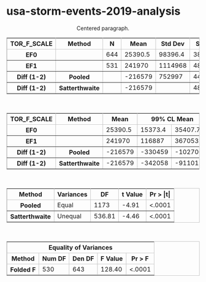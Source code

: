 # usa-storm-events-2019-analysis


<html>
<p style="text-align:center;">Centered paragraph.</p>
<body>
<div align="center">
<table class="table" cellspacing="0" cellpadding="5" rules="all" frame="box" bordercolor="#C1C1C1" summary="Procedure Ttest: Statistics">
<colgroup>
<col>
<col>
</colgroup>
<colgroup>
<col>
<col>
<col>
<col>
<col>
<col>
</colgroup>
<thead>
<tr>
<th class="l b header" scope="col">TOR_F_SCALE</th>
<th class="l b header" scope="col">Method</th>
<th class="r b header" scope="col">N</th>
<th class="r b header" scope="col">Mean</th>
<th class="r b header" scope="col">Std&nbsp;Dev</th>
<th class="r b header" scope="col">Std&nbsp;Err</th>
<th class="r b header" scope="col">Minimum</th>
<th class="r b header" scope="col">Maximum</th>
</tr>
</thead>
<tbody>
<tr>
<th class="l rowheader" scope="row">EF0</th>
<th class="l rowheader" scope="row">&nbsp;</th>
<td class="r data">644</td>
<td class="r data">25390.5</td>
<td class="r data">98396.4</td>
<td class="r data">3877.4</td>
<td class="r data">0</td>
<td class="r data">1380000</td>
</tr>
<tr>
<th class="l rowheader" scope="row">EF1</th>
<th class="l rowheader" scope="row">&nbsp;</th>
<td class="r data">531</td>
<td class="r data">241970</td>
<td class="r data">1114968</td>
<td class="r data">48385.5</td>
<td class="r data">0</td>
<td class="r data">15000000</td>
</tr>
<tr>
<th class="l rowheader" scope="row">Diff (1-2)</th>
<th class="l rowheader" scope="row">Pooled</th>
<td class="r data">&nbsp;</td>
<td class="r data" nowrap>-216579</td>
<td class="r data">752997</td>
<td class="r data">44139.0</td>
<td class="r data">&nbsp;</td>
<td class="r data">&nbsp;</td>
</tr>
<tr>
<th class="l rowheader" scope="row">Diff (1-2)</th>
<th class="l rowheader" scope="row">Satterthwaite</th>
<td class="r data">&nbsp;</td>
<td class="r data" nowrap>-216579</td>
<td class="r data">&nbsp;</td>
<td class="r data">48540.6</td>
<td class="r data">&nbsp;</td>
<td class="r data">&nbsp;</td>
</tr>
</tbody>
</table>
</div>
</div>
<br>
<a name="IDX1"></a>
<div>
<div align="center">
<table class="table" cellspacing="0" cellpadding="5" rules="all" frame="box" bordercolor="#C1C1C1" summary="Procedure Ttest: Confidence Limits">
<colgroup>
<col>
<col>
</colgroup>
<colgroup>
<col>
<col>
<col>
<col>
<col>
<col>
</colgroup>
<thead>
<tr>
<th class="l b header" scope="col">TOR_F_SCALE</th>
<th class="l b header" scope="col">Method</th>
<th class="r b header" scope="col">Mean</th>
<th class="c b header" colspan="2" scope="colgroup">99% CL Mean</th>
<th class="r b header" scope="col">Std&nbsp;Dev</th>
<th class="c b header" colspan="2" scope="colgroup">99% CL Std Dev</th>
</tr>
</thead>
<tbody>
<tr>
<th class="l rowheader" scope="row">EF0</th>
<th class="l rowheader" scope="row">&nbsp;</th>
<td class="r data">25390.5</td>
<td class="r data">15373.4</td>
<td class="r data">35407.7</td>
<td class="r data">98396.4</td>
<td class="r data">91775.4</td>
<td class="r data">105969</td>
</tr>
<tr>
<th class="l rowheader" scope="row">EF1</th>
<th class="l rowheader" scope="row">&nbsp;</th>
<td class="r data">241970</td>
<td class="r data">116887</td>
<td class="r data">367053</td>
<td class="r data">1114968</td>
<td class="r data">1032860</td>
<td class="r data">1210165</td>
</tr>
<tr>
<th class="l rowheader" scope="row">Diff (1-2)</th>
<th class="l rowheader" scope="row">Pooled</th>
<td class="r data" nowrap>-216579</td>
<td class="r data" nowrap>-330459</td>
<td class="r data" nowrap>-102700</td>
<td class="r data">752997</td>
<td class="r data">714855</td>
<td class="r data">795125</td>
</tr>
<tr>
<th class="l rowheader" scope="row">Diff (1-2)</th>
<th class="l rowheader" scope="row">Satterthwaite</th>
<td class="r data" nowrap>-216579</td>
<td class="r data" nowrap>-342058</td>
<td class="r data" nowrap>-91101.0</td>
<td class="r data">&nbsp;</td>
<td class="r data">&nbsp;</td>
<td class="r data">&nbsp;</td>
</tr>
</tbody>
</table>
</div>
</div>
<br>
<a name="IDX2"></a>
<div>
<div align="center">
<table class="table" cellspacing="0" cellpadding="5" rules="all" frame="box" bordercolor="#C1C1C1" summary="Procedure Ttest: T-Tests">
<colgroup>
<col>
</colgroup>
<colgroup>
<col>
<col>
<col>
<col>
</colgroup>
<thead>
<tr>
<th class="l b header" scope="col">Method</th>
<th class="l b header" scope="col">Variances</th>
<th class="r b header" scope="col">DF</th>
<th class="r b header" scope="col">t&nbsp;Value</th>
<th class="r b header" scope="col">Pr&nbsp;&gt;&nbsp;|t|</th>
</tr>
</thead>
<tbody>
<tr>
<th class="l rowheader" scope="row">Pooled</th>
<td class="l data">Equal</td>
<td class="r data">1173</td>
<td class="r data" nowrap>-4.91</td>
<td class="r data">&lt;.0001</td>
</tr>
<tr>
<th class="l rowheader" scope="row">Satterthwaite</th>
<td class="l data">Unequal</td>
<td class="r data">536.81</td>
<td class="r data" nowrap>-4.46</td>
<td class="r data">&lt;.0001</td>
</tr>
</tbody>
</table>
</div>
</div>
<br>
<a name="IDX3"></a>
<div>
<div align="center">
<table class="table" cellspacing="0" cellpadding="5" rules="all" frame="box" bordercolor="#C1C1C1" summary="Procedure Ttest: Equality of Variances">
<colgroup>
<col>
</colgroup>
<colgroup>
<col>
<col>
<col>
<col>
</colgroup>
<thead>
<tr>
<th class="c b header" colspan="5" scope="colgroup">Equality of Variances</th>
</tr>
<tr>
<th class="l b header" scope="col">Method</th>
<th class="r b header" scope="col">Num&nbsp;DF</th>
<th class="r b header" scope="col">Den&nbsp;DF</th>
<th class="r b header" scope="col">F Value</th>
<th class="r b header" scope="col">Pr&nbsp;&gt;&nbsp;F</th>
</tr>
</thead>
<tbody>
<tr>
<th class="l rowheader" scope="row">Folded F</th>
<td class="r data">530</td>
<td class="r data">643</td>
<td class="r data">128.40</td>
<td class="r data">&lt;.0001</td>
</tr>
</tbody>
</table>
</div>
</div>
<br>
</div>
</body>
</html>
